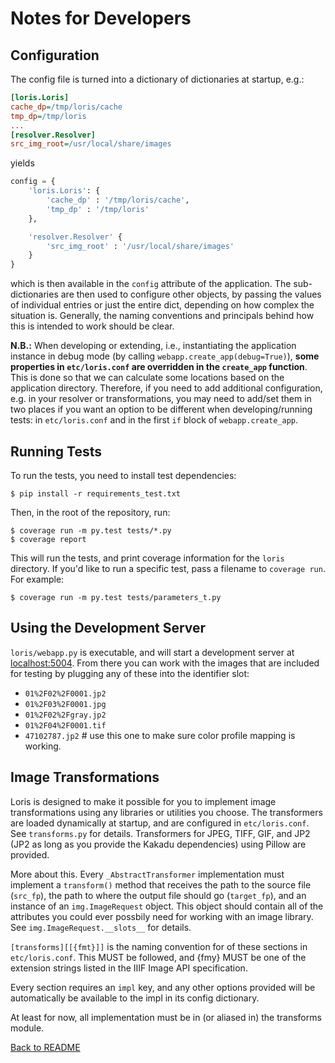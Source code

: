Notes for Developers
====================

Configuration
-------------

The config file is turned into a dictionary of dictionaries at startup, e.g.:

```ini
[loris.Loris]
cache_dp=/tmp/loris/cache
tmp_dp=/tmp/loris
...
[resolver.Resolver]
src_img_root=/usr/local/share/images
```

yields

```python
config = {
	'loris.Loris': {
		'cache_dp' : '/tmp/loris/cache',
		'tmp_dp' : '/tmp/loris'
	},

	'resolver.Resolver' {
		'src_img_root' : '/usr/local/share/images'
	}
}
```

which is then available in the `config` attribute of the application. The sub-dictionaries are then used to configure other objects, by passing the values of individual entries or just the entire dict, depending on how complex the situation is. Generally, the naming conventions and principals behind how this is intended to work should be clear.

__N.B.:__ When developing or extending, i.e., instantiating the application instance in debug mode (by calling `webapp.create_app(debug=True)`), __some properties in `etc/loris.conf` are overridden in the `create_app` function__. This is done so that we can calculate some locations based on the application directory. Therefore, if you need to add additional configuration, e.g. in your resolver or transformations, you may need to add/set them in two places if you want an option to be different when developing/running tests: in `etc/loris.conf` and in the first `if` block of `webapp.create_app`.

Running Tests
-------------
To run the tests, you need to install test dependencies:

```console
$ pip install -r requirements_test.txt
```

Then, in the root of the repository, run:

```console
$ coverage run -m py.test tests/*.py
$ coverage report
```

This will run the tests, and print coverage information for the ``loris`` directory.
If you'd like to run a specific test, pass a filename to ``coverage run``.
For example:

```console
$ coverage run -m py.test tests/parameters_t.py
```

Using the Development Server
----------------------------
`loris/webapp.py` is executable, and will start a development server at [localhost:5004](http://localhost:5004). From there you can work with the images that are included for testing by plugging any of these into the identifier slot:

 * `01%2F02%2F0001.jp2`
 * `01%2F03%2F0001.jpg`
 * `01%2F02%2Fgray.jp2`
 * `01%2F04%2F0001.tif`
 * `47102787.jp2` # use this one to make sure color profile mapping is working.

Image Transformations
---------------------
Loris is designed to make it possible for you to implement image transformations using any libraries or utilities you choose. The transformers are loaded dynamically at startup, and are configured in `etc/loris.conf`. See `transforms.py` for details. Transformers for JPEG, TIFF, GIF, and JP2 (JP2 as long as you provide the Kakadu dependencies) using Pillow are provided. 

More about this. Every `_AbstractTransformer` implementation must implement a `transform()` method that receives the path to the source file (`src_fp`), the path to where the output file should go (`target_fp`), and an instance of an `img.ImageRequest` object. This object should contain all of the attributes you could ever possbily need for working with an image library. See `img.ImageRequest.__slots__` for details.

`[transforms][[{fmt}]]` is the naming convention for of these sections in `etc/loris.conf`. This MUST be followed, and {fmy} MUST be one of the extension strings listed in the IIIF Image API specification.

Every section requires an `impl` key, and any other options provided will be automatically be available to the impl in its config dictionary.

At least for now, all implementation must be in (or aliased in) the transforms module. 

[Back to README](../README.md)

